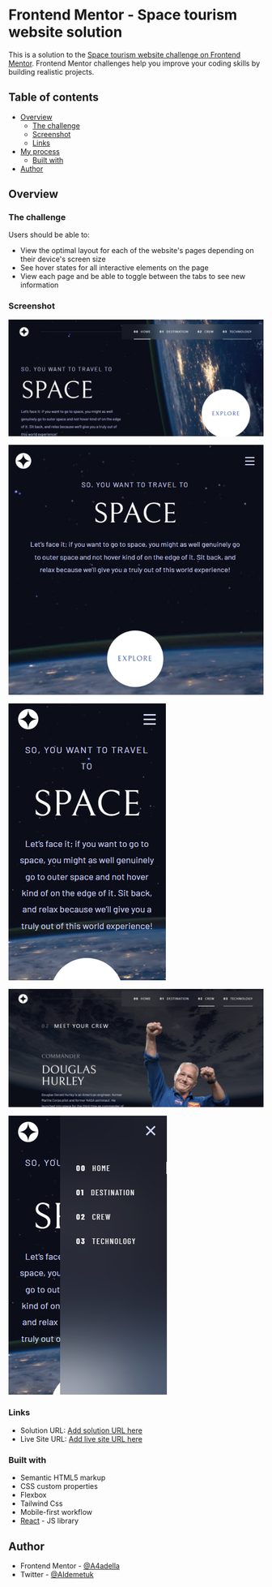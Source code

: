 # Frontend Mentor - Space tourism website solution

This is a solution to the [Space tourism website challenge on Frontend Mentor](https://www.frontendmentor.io/challenges/space-tourism-multipage-website-gRWj1URZ3). Frontend Mentor challenges help you improve your coding skills by building realistic projects. 

## Table of contents

- [Overview](#overview)
  - [The challenge](#the-challenge)
  - [Screenshot](#screenshot)
  - [Links](#links)
- [My process](#my-process)
  - [Built with](#built-with)
- [Author](#author)



## Overview

### The challenge

Users should be able to:

- View the optimal layout for each of the website's pages depending on their device's screen size
- See hover states for all interactive elements on the page
- View each page and be able to toggle between the tabs to see new information

### Screenshot
![Desktop](public/Screenshot%20(126).png)


![Tablet](public/Screenshot%20(128).png)

![Mobile](public/Screenshot%20(130).png)

![Crew](public/Screenshot%20(127).png)

![Mobile-navbar](public/Screenshot%20(131).png)

### Links

- Solution URL: [Add solution URL here](https://your-solution-url.com)
- Live Site URL: [Add live site URL here](https://your-live-site-url.com)

### Built with

- Semantic HTML5 markup
- CSS custom properties
- Flexbox
- Tailwind Css
- Mobile-first workflow
- [React](https://reactjs.org/) - JS library





## Author

- Frontend Mentor - [@A4adella](https://www.frontendmentor.io/profile/A4adella)
- Twitter - [@AIdemetuk](https://www.X.com/AIdemetuk.com)


